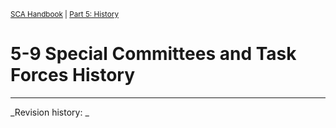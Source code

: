 <sup>[SCA Handbook](/sca-handbook/index.html) | [Part 5: History](../05_history/index.html)</sup> 

# 5-9 Special Committees and Task Forces History


***

_Revision history: _
